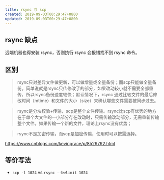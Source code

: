 ```yaml
---
title: rsync 与 scp
created: 2019-09-03T00:29:47+0800
updated: 2019-09-03T00:29:47+0800
---
```



## rsync 缺点

远端机器也得安装 rsync，否则执行 rsync 会报错找不到 rsync 命令。

## 区别

> rsync只对差异文件做更新，可以做增量或全量备份；而scp只能做全量备份。简单说就是rsync只传修改了的部分，如果改动较小就不需要全部重传，所以rsync备份速度较快；默认情况下，rsync 通过比较文件的最后修改时间（mtime）和文件的大小（size）来确认哪些文件需要被同步过去。

> rsync是分块校验+传输，scp是整个文件传输。rsync比scp有优势的地方在于单个大文件的一小部分存在改动时，只需传输改动部分，无需重新传输整个文件。如果传输一个新的文件，理论上rsync没有优势；

> rsync不是加密传输，而scp是加密传输，使用时可以按需选择。

https://www.cnblogs.com/kevingrace/p/8529792.html

## 等价写法

- `scp -l 1024` vs `rsync --bwlimit 1024`
